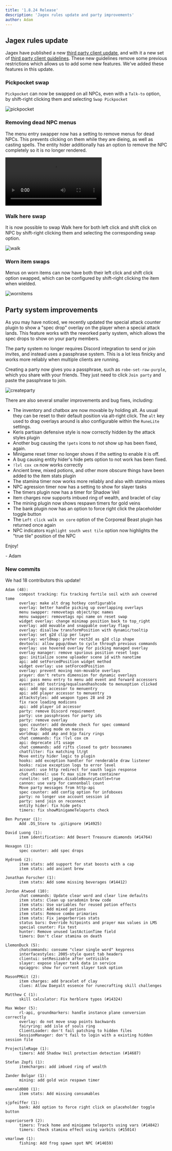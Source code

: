 ```yaml
---
title: '1.8.24 Release'
description: 'Jagex rules update and party improvements'
author: Adam
---
```


## Jagex rules update

Jagex have published a new [third party client update](https://secure.runescape.com/m=news/third-party-clients-update?oldschool=1),
and with it a new set of [third party client
guidelines](https://secure.runescape.com/m=news/third-party-client-guidelines?oldschool=1).
These new guidelines remove some previous restrictions which allows us to add
some new features. We've added these features in this update.

### Pickpocket swap

`Pickpocket` can now be swapped on all NPCs, even with a `Talk-to` option, by
shift-right clicking them and selecting `Swap Pickpocket`

![pickpocket](/img/blog/1.8.24-Release/pickpocket.png)

### Removing dead NPC menus

The menu entry swapper now has a setting to remove menus for dead NPCs. This
prevents clicking on them while they are dieing, as well as casting spells.
The entity hider additionally has an option to remove the NPC completely so it
is no longer rendered.

![deadnpc](/img/blog/1.8.24-Release/deadnpc.mp4)

### Walk here swap

It is now possible to swap Walk here for both left click and shift click on NPC
by shift-right clicking them and selecting the corresponding swap option.

![walk](/img/blog/1.8.24-Release/walk.png)

### Worn item swaps

Menus on worn items can now have both their left click and shift click option
swapped, which can be configured by shift-right clicking the item when wielded.

![wornitems](/img/blog/1.8.24-Release/wornitems.png)

## Party system improvements

As you may have noticed, we recently updated the special attack counter plugin
to show a "spec drop" overlay on the player when a special attack lands. This
feature works with the reworked party system, which allows the spec drops to
show on your party members.

The party system no longer requires Discord integration to send or join invites,
and instead uses a passphrase system. This is a lot less finicky and works more
reliably when multiple clients are running.

Creating a party now gives you a passphrase, such as `robe-set-raw-purple`,
which you share with your friends. They just need to click `Join party` and
paste the passphrase to join.

![createparty](/img/blog/1.8.24-Release/createparty.png)

There are also several smaller improvements and bug fixes, including:

- The inventory and chatbox are now movable by holding alt. As usual they can
  be reset to their default position via alt-right click. The `alt` key used to
  drag overlays around is also configurable within the `RuneLite` settings.
- Keris partisan defensive style is now correctly hidden by the attack styles
  plugin
- Another bug causing the `!pets` icons to not show up has been fixed, again.
- Minigame reset timer no longer shows if the setting to enable it is off.
- A bug causing entity hider's hide pets option to not work has been fixed.
- `!lvl cox cm` now works correctly
- Ancient brew, mixed potions, and other more obscure things have been added to the item stats plugin
- The stamina timer now works more reliably and also with stamina mixes
- NPC agression timer now has a setting to show for slayer tasks
- The timers plugin now has a timer for Shadow Veil
- Item charges now supports imbued ring of wealth, and braclet of clay
- The mining plugin now shows respawn timers for gold veins
- The bank plugin now has an option to force right click the placeholder toggle button
- The `Left click walk on core` option of the Corporeal Beast plugin has returned once again
- NPC indicators `Highlight south west tile` option now highlights the "true tile" position of the NPC

Enjoy!

\- Adam

### New commits

We had 18 contributors this update!

```
Adam (48):
      compost tracking: fix tracking fertile soil with ash covered tome
      overlay: make alt drag hotkey configurable
      overlay: better handle picking up overlapping overlays
      menu swapper: removetags object/npc names
      menu swapper: removetags npc name on reset swap
      widget overlay: change minimap position back to top_right
      overlay: add movable and snappable overlay flags
      overlay: disallow transformPosition with dynamic/tooltip
      overlay: set g2d clip per layer
      overlay: worldmap: prefer rect2d as g2d clip shape
      devtools: allow pgup/down to cycle through previous commands
      overlay: use hovered overlay for picking managed overlay
      overlay manager: remove spurious position reset logs
      gpu: initialize scene uploader scene id with nanotime
      api: add setForcedPosition widget method
      widget overlay: use setForcedPosition
      overlay: prevent moving non-movable overlays
      prayer: don't return dimension for dynamic overlays
      api: pass menu entry to menu add event and forward accessors
      events: add tostring/equalsandhashcode to menuoption clicked
      api: add npc accessor to menuentry
      api: add player accessor to menuentry
      attackstyles: add weapon types 28 and 29
      fix race loading modicons
      api: add player id accessor
      party: remove Discord requirement
      party: use passphrases for party ids
      party: remove overlay
      spec counter: add devmode check for spec command
      gpu: fix debug mode on macos
      worldmap: add akp and bjp fairy rings
      chat commands: fix !lvl cox cm
      api: deprecate if1 usage
      chat commands: add rifts closed to gotr bossnames
      chatfilter: fix matching lt/gt
      Move entity hider logic to plugin
      hooks: add exception handler for renderable draw listener
      hooks: raise exception logs to error level
      account: use http redirect for oauth login response
      chat channel: use fc max size from container
      runelite: set jagex.disableBouncyCastle=true
      cannon: use varp for cannonball count
      Move party messages from http-api
      spec counter: add config option for infoboxes
      party: no longer use account session id
      party: send join on reconnect
      entity hider: fix hide pets
      timers: fix showMinigameTeleports check

Ben Puryear (1):
      Add .DS_Store to .gitignore (#14925)

David Luong (1):
      item identification: Add Desert Treasure diamonds (#14764)

Hexagon (1):
      spec counter: add spec drops

Hydrox6 (2):
      item stats: add support for stat boosts with a cap
      item stats: add ancient brew

Jonathan Forscher (1):
      item stats: Add some missing beverages (#14412)

Jordan Atwood (10):
      chat commands: Update clear word and clear line defaults
      item stats: Clean up saradomin brew code
      item stats: Use variables for reused potion effects
      item stats: Add mixed potions
      item stats: Remove combo primaries
      item stats: Fix jangerberries stats
      status bars: Override hitpoints and prayer max values in LMS
      special counter: Fix test
      hunter: Remove unused lastActionTime field
      timers: Don't clear stamina on death

LlemonDuck (5):
      chatcommands: consume "clear single word" keypress
      interfacestyles: 2005-style quest tab headers
      clientui: setResizable after setVisible
      slayer: expose slayer task data in service
      npcaggro: show for current slayer task option

MasonPMGit (2):
      item charges: add bracelet of clay
      clues: Allow Daeyalt essence for runecrafting skill challenges

Matthew C (1):
      skill calculator: Fix herblore typos (#14324)

Max Weber (5):
      rl-api, groundmarkers: handle instance plane conversion correctly
      overlay: do not move snap points backwards
      fairyring: add isle of souls ring
      ClientLoader: don't fail patching to hidden files
      SessionManager: don't fail to login with a existing hidden session file

ProjectileRage (1):
      timers: Add Shadow Veil protection detection (#14687)

Stefan Zopfi (1):
      itemcharges: add imbued ring of wealth

Zander Bolgar (1):
      mining: add gold vein respawn timer

emerald000 (1):
      item stats: Add missing consumables

sjpfeiffer (1):
      bank: Add option to force right click on placeholder toggle button

superiorser9 (2):
      timers: Track home and minigame teleports using vars (#14842)
      timers: Check stamina effect using varbits (#15014)

vmarlowe (1):
      fishing: Add frog spawn spot NPC (#14659)
```
